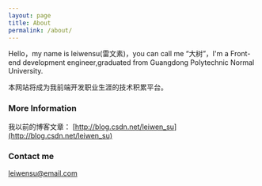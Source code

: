 ```yaml
---
layout: page
title: About
permalink: /about/
---
```


Hello，my name is leiwensu(雷文素)，you can call me “大树”，I'm a Front-end development engineer,graduated from Guangdong Polytechnic Normal University.

本网站将成为我前端开发职业生涯的技术积累平台。

### More Information

我以前的博客文章：
[http://blog.csdn.net/leiwen_su](http://blog.csdn.net/leiwen_su)

### Contact me

[leiwensu@email.com](mailto:1371035191@qq.com)